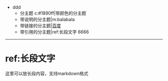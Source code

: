 - ddd
	- 分主题
	  c:#1890ff|带颜色的分主题
	- 带说明的分主题|m:balabala
	- 带链接的分主题|[百度](https://baidu.com)
	- 带引用的分主题|ref:长段文字
6666

***
# ref:长段文字
这里可以放长段内容，支持markdown格式